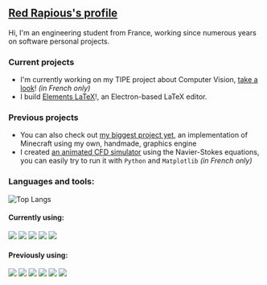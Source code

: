 ## [Red Rapious's profile](https://red-rapious.github.io)

Hi, I'm an engineering student from France, working since numerous years on software personal projects.

### Current projects
- I'm currently working on my TIPE project about Computer Vision, [take a look](https://github.com/Red-Rapious/Car-Computer-Vision)! *(in French only)*
- I build [Elements LaTeX](https://github.com/Red-Rapious/Elements-LaTeX)!, an Electron-based LaTeX editor.

### Previous projects
- You can also check out [my biggest project yet](https://github.com/Red-Rapious/MinecraftCloneOpenGL), an implementation of Minecraft using my own, handmade, graphics engine
- I created [an animated CFD simulator](https://github.com/Red-Rapious/Navier-Stokes-CFD) using the Navier-Stokes equations, you can easily try to run it with `Python` and `Matplotlib` *(in French only)*

### Languages and tools:
![Top Langs](https://github-readme-stats.vercel.app/api/top-langs/?username=red-rapious&layout=compact)

#### Currently using:
<a href="https://github.com/Red-Rapious/Car-Computer-Vision"><img src="https://img.shields.io/badge/Python-3776AB?style=for-the-badge&logo=python&logoColor=white"></a>
<a href="https://github.com/Red-Rapious/Car-Computer-Vision"><img src="https://img.shields.io/badge/OpenCV-5C3EE8?style=for-the-badge&logo=opencv&logoColor=white"></a>
<a href="https://github.com/Red-Rapious/Elements-LaTeX"><img src="https://img.shields.io/badge/Javascript-yellow?style=for-the-badge&logo=javascript&logoColor=white"></a>
<a href="https://github.com/Red-Rapious/Elements-LaTeX"><img src="https://img.shields.io/badge/Electron-47848F?style=for-the-badge&logo=electron&logoColor=white"></a>
<a href="https://github.com/Red-Rapious/OCaml-Playground"><img src="https://img.shields.io/badge/OCaml-EC6813?style=for-the-badge&logo=ocaml&logoColor=white"></a>


#### Previously using:
<a href="https://github.com/Red-Rapious/Red-Rapious"><img src="https://img.shields.io/badge/C-blue?style=for-the-badge&logo=C&logoColor=white"></a>
<a href="https://github.com/Red-Rapious/MinecraftCloneOpenGL"><img src="https://img.shields.io/badge/C%2B%2B-00599C?style=for-the-badge&logo=c%2B%2B&logoColor=white"></a>
<a href="https://github.com/Red-Rapious/Red-Rapious"><img src="https://img.shields.io/badge/opengl-5586A4?style=for-the-badge&logo=opengl&logoColor=white"></a>
<a href="https://github.com/Red-Rapious/Red-Rapious"><img src="https://img.shields.io/badge/Java-white?style=for-the-badge&logo=oracle&logoColor=orange"></a>
<a href="https://github.com/Red-Rapious/Red-Rapious"><img src="https://img.shields.io/badge/HTML-E34F26?style=for-the-badge&logo=html5&logoColor=white"></a>
<a href="https://github.com/Red-Rapious/Red-Rapious"><img src="https://img.shields.io/badge/CSS-1572B6?style=for-the-badge&logo=CSS3&logoColor=white"></a>

<!---
#### Currently learning:
<a href="https://github.com/Red-Rapious/Red-Rapious"><img src="https://img.shields.io/badge/Rust-white?style=for-the-badge&logo=rust&logoColor=black"></a>
<a href="https://github.com/Red-Rapious/Red-Rapious"><img src="https://img.shields.io/badge/Tensorflow-FF6F00?style=for-the-badge&logo=tensorflow&logoColor=white"></a>
<a href="https://github.com/Red-Rapious/Red-Rapious"><img src="https://img.shields.io/badge/Swift-F05138?style=for-the-badge&logo=swift&logoColor=white"></a>
I don't try to learn as many languages as possible, but rather use them as tools to learn new things.
-->